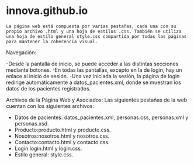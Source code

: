 # innova.github.io
	
	La página web está compuesta por varias pestañas, cada una con su propio archivo .html y una hoja de estilos .css. También se utiliza una hoja de estilo general style.css compartida por todas las páginas para mantener la coherencia visual.

Navegación:

-Desde la pantalla de inicio, se puede acceder a las distintas secciones mediante botones.
-En todas las pantallas, excepto en la de login, hay un enlace al inicio de sesión.
-Una vez iniciada la sesión, la página de login redirige automáticamente a datos_pacientes.xml, donde se muestran los datos de los pacientes registrados.

Archivos de la Página Web y Asociados:
Las siguientes pestañas de la web cuentan con los siguientes archivos:
- Datos de pacientes: datos_pacientes.xml, personas.css, personas.xml y personas.xsd.
- Producto:producto.html y producto.css.
- Nosotros:nosotros.html y nosotros.css.
- Contacto:contacto.html y contacto.css.
- Login:login.html y login.css.
- Estilo general: style.css.
